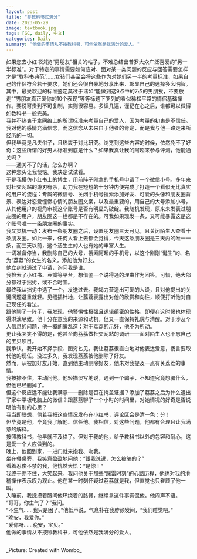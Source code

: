 ```yaml
---
layout: post
title: "非教科书式满分"
date: 2023-05-29
image: textbook.jpg
tags: [GC, daily, 中文]
categories: Daily
summary: "他做的事情从不按教科书，可他依然是我满分的爱人。"
---
```


如果您去小红书浏览“男朋友”相关的帖子，不难总结出普罗大众广泛喜爱的“另一半标准”。对于特定的事情需要如何应对、面对某一类问题的反应与回答需要怎样才是“教科书典范”……女孩们甚至会将这些作为对她们另一半的考量标准，如果自己的伴侣符合若干要求，她们还会很自豪地分享出来，彰显自己的选择多么明智。    
其中，最受欢迎的标准鉴定莫过于诸如“能做到这9点中的7点的男朋友，不要放走”“男朋友真正爱你的10个表现”等等标题下罗列的看似稀松平常的情侣基础操作。要说可贵到不可复制，实则很容易。多读几遍，谨记在心之后，谁都可以做得如教科书一般完美。    
我并不热衷于拿网络上的所谓标准来考量自己的爱人，因为考量的初衷是不信任。我对他的感情充满信念，而这信念从未来自于他者的肯定，而是我与他一路走来所经历的一切。    
但我毕竟是凡夫俗子，且热衷于对比研究。浏览到这些内容的时候，依然免不了好奇：这些所谓的好男人标准到底是什么？如果我真让我的阿超来参与评测，他能通关吗？    
——通关不了的话，怎么办啊？    
这种念头让我懊恼。我决定试试看。    
于是我模仿小红书上的博主，用前阵子刚拿的手机号申请了一个微信小号。多年来对社交网站的游刃有余，助力我在短短的十分钟内便完成了打造一个看似无比真实的用户的流程：专属的微信号、关闭手机号搜索添加好友、可爱的头像和朋友圈背景、表达对恋爱憧憬心情的朋友圈文案，以及最重要的，用自己的大号添加小号，从其他用户的视角审视这个账号是否有明显的破绽。我随机发现，原来未发表过朋友圈的用户，朋友圈这一栏都是不存在的。可我如果现发一条，又可能暴露这是这个账号唯一一条朋友圈的事实。    
我又灵机一动：发布一条朋友圈之后，设置朋友圈三天可见，且关闭陌生人查看十条朋友圈。如此一来，任何人看上去都会觉得，今天这条朋友圈是三天内的唯一一条，而三天以前，这个活生生的人也有她的丰富人生。    
一切准备停当，我删除自己的大号，搜索阿超的手机号，以这个刚刚“诞生”的、名为“荔荔”的女生的名义，添加他为好友。    
他立刻就通过了申请，询问我是谁。    
我检索了小红书、豆瓣等平台，想借鉴一个说得通的理由作为回答。可惜，绝大部分都过于拙劣，或不合时宜。    
最终我从拙劣中选了一个，发送过去。我竭力营造出可爱的人设，且对他提出的关键问题避重就轻。见缝插针地，让荔荔表露出对他的欣赏和向往，顺便打听他对自己现任的看法。    
跟他聊了一阵子，我发现，他警惕性极强且逻辑缜密的性格，即便在这时候也体现得淋漓尽致。他十分在意我的来源和动机，但又一直保持礼貌与清醒。对于涉及个人信息的问题，他一概胡编乱造；对于荔荔的示好，他不为所动。    
更让我哭笑不得的是，他甚至向荔荔做社交网站的调研——面对陌生人也不忘自己的宝贝项目。    
我承认，我开始不择手段、图穷匕见。我让荔荔很直白地对他表达爱意，扬言要取代他的现任。没过多久，我发现荔荔被他删除了好友。    
然而，从被加好友开始，直到他主动删除好友，他未对我提及一点有关荔荔的事情。    
我按捺不住，主动问他。他轻描淡写地说，遇到一个骗子，不知道究竟想骗什么，但他已经删掉了。    
但这个反应远不能让我满意——删除是否在掩盖证据？添加了荔荔之后为什么退出了家中平板电脑上的微信？跟荔荔聊了一个小时的时间里，对她情况的好奇是否说明他有别的心思？    
我当即联想，倘若我把这些情况发布在小红书，评论区会是清一色：分！    
但毕竟是他，毕竟我了解他、信任他。我相信，对这些问题，他都有合理且让我满意的解释。    
按照教科书，他早就不及格了。但对于我的他，给予教科书以外的包容和耐心，这是爱一个人应做到的。    
晚上，他回到家，一进门就来抱我、吻我。    
坐在餐桌旁，我笑意盈盈地问他：“跟我说说，怎么被骗的？”    
看着忍俊不禁的我，他恍然大悟：“是你！”    
我终于绷不住，大笑起来。我问他关于那些“踩雷时刻”的心路历程，他也对我的滑稽操作表示叹为观止。他在某一时刻怀疑过荔荔就是我，但直觉也只眷顾了他一瞬。    
入睡前，我抚摸着腰间他环绕着的胳臂，继续拿这件事调侃他。他闷声不语。    
“哥哥，你生气了？”我问。    
“不生气……我只是困了。”他低声说，气息扑在我脖颈发间，“我们睡觉吧。”    
“晚安，我爱你。”    
“爱你呀……晚安，宝贝。”    
他做的事情从不按照教科书，可他依然是我满分的爱人。    

<br/>
_Picture: Created with Wombo_